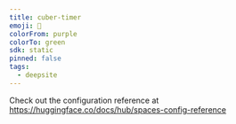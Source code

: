 ```yaml
---
title: cuber-timer
emoji: 🐳
colorFrom: purple
colorTo: green
sdk: static
pinned: false
tags:
  - deepsite
---
```


Check out the configuration reference at https://huggingface.co/docs/hub/spaces-config-reference